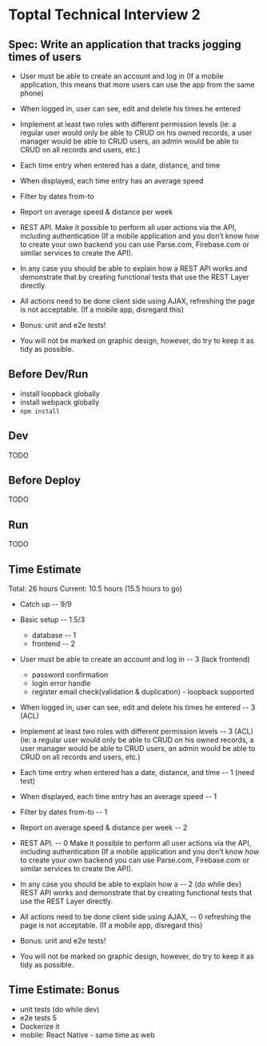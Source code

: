 # Toptal Technical Interview 2

## Spec: Write an application that tracks jogging times of users

- User must be able to create an account and log in
  (If a mobile application, this means that more users can use the app from the same phone)

- When logged in, user can see, edit and delete his times he entered

- Implement at least two roles with different permission levels
  (ie: a regular user would only be able to CRUD on his owned records,
  a user manager would be able to CRUD users,
  an admin would be able to CRUD on all records and users, etc.)

- Each time entry when entered has a date, distance, and time

- When displayed, each time entry has an average speed

- Filter by dates from-to

- Report on average speed & distance per week

- REST API.
  Make it possible to perform all user actions via the API,
  including authentication
  (If a mobile application and you don’t know how to create your own
  backend you can use Parse.com, Firebase.com or similar services to create the API).

- In any case you should be able to explain how a
  REST API works and demonstrate that by creating
  functional tests that use the REST Layer directly.

- All actions need to be done client side using AJAX,
  refreshing the page is not acceptable. (If a mobile app, disregard this)

- Bonus: unit and e2e tests!

- You will not be marked on graphic design, however, do try to keep it as tidy as possible.

## Before Dev/Run

- install loopback globally
- install webpack globally
- `npm install`

## Dev

TODO

## Before Deploy

TODO

## Run

TODO

## Time Estimate

Total: 26 hours
Current: 10.5 hours (15.5 hours to go)

- Catch up                                                                  -- 9/9

- Basic setup                                                               -- 1.5/3
  - database -- 1
  - frontend -- 2

- User must be able to create an account and log in                         -- 3 (lack frontend)
  - password confirmation
  - login error handle
  - register email check(validation & duplication) - loopback supported

- When logged in, user can see, edit and delete his times he entered        -- 3 (ACL)

- Implement at least two roles with different permission levels             -- 3 (ACL)
  (ie: a regular user would only be able to CRUD on his owned records,
  a user manager would be able to CRUD users,
  an admin would be able to CRUD on all records and users, etc.)

- Each time entry when entered has a date, distance, and time               -- 1 (need test)

- When displayed, each time entry has an average speed                      -- 1

- Filter by dates from-to                                                   -- 1

- Report on average speed & distance per week                               -- 2

- REST API.                                                                 -- 0
  Make it possible to perform all user actions via the API,
  including authentication
  (If a mobile application and you don’t know how to create your own
  backend you can use Parse.com, Firebase.com or similar services to create the API).

- In any case you should be able to explain how a                           -- 2 (do while dev)
  REST API works and demonstrate that by creating
  functional tests that use the REST Layer directly.

- All actions need to be done client side using AJAX,                       -- 0
  refreshing the page is not acceptable. (If a mobile app, disregard this)

- Bonus: unit and e2e tests!

- You will not be marked on graphic design, however, do try to keep it as tidy as possible.

## Time Estimate: Bonus

- unit tests (do while dev)
- e2e tests 5
- Dockerize it
- mobile: React Native - same time as web
